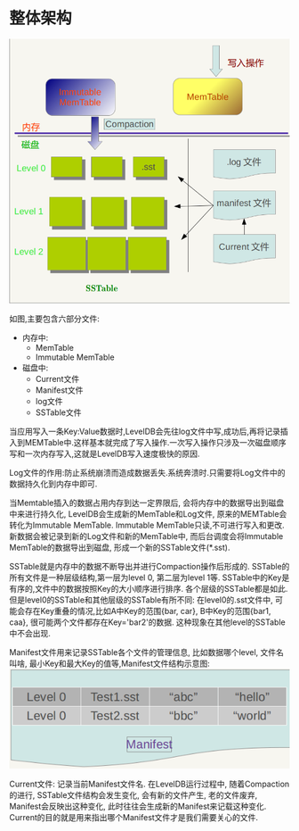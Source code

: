 # 整体架构
![](img/2017-06-07-00-14-58.png)

如图,主要包含六部分文件:
- 内存中:
    - MemTable
    - Immutable MemTable
- 磁盘中:
    - Current文件
    - Manifest文件
    - log文件
    - SSTable文件


当应用写入一条Key:Value数据时,LevelDB会先往log文件中写,成功后,再将记录插入到MEMTable中.这样基本就完成了写入操作.一次写入操作只涉及一次磁盘顺序写和一次内存写入,这就是LevelDB写入速度极快的原因.

Log文件的作用:防止系统崩溃而造成数据丢失.系统奔溃时.只需要将Log文件中的数据持久化到内存中即可.

当Memtable插入的数据占用内存到达一定界限后, 会将内存中的数据导出到磁盘中来进行持久化, LevelDB会生成新的MemTable和Log文件, 原来的MEMTable会转化为Immutable MemTable.
Immutable MemTable只读,不可进行写入和更改. 新数据会被记录到新的Log文件和新的MemTable中, 而后台调度会将Immutable MemTable的数据导出到磁盘, 形成一个新的SSTable文件(*.sst).

SSTable就是内存中的数据不断导出并进行Compaction操作后形成的. SSTable的所有文件是一种层级结构,第一层为level 0, 第二层为level 1等.
SSTable中的Key是有序的,文件中的数据按照Key的大小顺序进行排序. 各个层级的SSTable都是如此.但是level0的SSTable和其他层级的SSTable有所不同: 在level0的.sst文件中, 可能会存在Key重叠的情况,比如A中Key的范围{bar, car}, B中Key的范围{bar1, caa}, 很可能两个文件都存在Key='bar2'的数据. 这种现象在其他level的SSTable中不会出现.


Manifest文件用来记录SSTable各个文件的管理信息, 比如数据哪个level, 文件名叫啥, 最小Key和最大Key的值等,Manifest文件结构示意图:
![](img/2017-06-07-00-34-48.png)

Current文件: 记录当前Manifest文件名. 在LevelDB运行过程中, 随着Compaction的进行, SSTable文件结构会发生变化, 会有新的文件产生, 老的文件废弃, Manifest会反映出这种变化, 此时往往会生成新的Manifest来记载这种变化. Current的目的就是用来指出哪个Manifest文件才是我们需要关心的文件.



